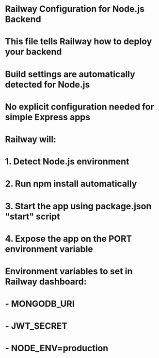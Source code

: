 # Railway Configuration for Node.js Backend
# This file tells Railway how to deploy your backend

# Build settings are automatically detected for Node.js
# No explicit configuration needed for simple Express apps

# Railway will:
# 1. Detect Node.js environment
# 2. Run npm install automatically
# 3. Start the app using package.json "start" script
# 4. Expose the app on the PORT environment variable

# Environment variables to set in Railway dashboard:
# - MONGODB_URI
# - JWT_SECRET
# - NODE_ENV=production
